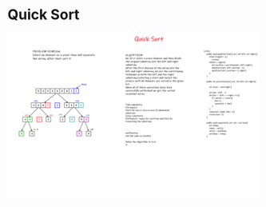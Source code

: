 # Quick Sort
![quick Sort](https://github.com/Maryam-n98/data-structures-and-algorithms/blob/quickSort/sort/code28.png)
